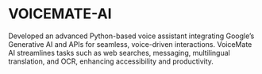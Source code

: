 # VOICEMATE-AI
Developed an advanced Python-based voice assistant integrating Google’s  Generative AI and APIs for seamless, voice-driven interactions. VoiceMate AI  streamlines tasks such as web searches, messaging, multilingual translation,  and OCR, enhancing accessibility and productivity.
